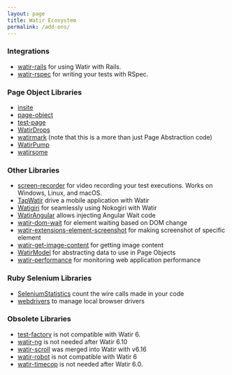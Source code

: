 ```yaml
---
layout: page
title: Watir Ecosystem
permalink: /add-ons/
---
```


### Integrations
* [watir-rails](https://github.com/watir/watir-rails) for using Watir with Rails.
* [watir-rspec](https://github.com/watir/watir-rspec) for writing your tests with RSpec.

### Page Object Libraries
* [insite](https://github.com/jfitisoff/insite)
* [page-object](https://github.com/cheezy/page-object)
* [test-page](https://github.com/jarmo/test-page)
* [WatirDrops](https://github.com/titusfortner/watir_drops)
* [watirmark](https://github.com/convio/watirmark) (note that this is a more than just Page Abstraction code)
* [WatirPump](https://github.com/bwilczek/watir_pump)
* [watirsome](https://github.com/p0deje/watirsome)

### Other Libraries
* [screen-recorder](https://github.com/kapoorlakshya/screen-recorder) for video recording your test executions. Works on Windows, Linux, and macOS.
* [TapWatir](https://github.com/watir/tap_watir) drive a mobile application with Watir
* [Watigiri](https://github.com/titusfortner/watigiri) for seamlessly using Nokogiri with Watir
* [WatirAngular](https://github.com/titusfortner/watir_angular) allows injecting Angular Wait code
* [watir-dom-wait](https://github.com/p0deje/watir-dom-wait) for element waiting based on DOM change
* [watir-extensions-element-screenshot](https://github.com/ansoni/watir-extensions-element-screenshot) for making screenshot of specific element
* [watir-get-image-content](https://github.com/orangeudav/watir-get-image-content) for getting image content
* [WatirModel](https://github.com/titusfortner/watir_model) for abstracting data to use in Page Objects
* [watir-performance](https://github.com/MacCracken/watir-performance) for monitoring web application performance

### Ruby Selenium Libraries
* [SeleniumStatistics](https://github.com/titusfortner/selenium_statistics) count the wire calls made in your code
* [webdrivers](https://github.com/titusfortner/webdrivers) to manage local browser drivers

### Obsolete Libraries
* [test-factory](https://github.com/rSmart/TestFactory) is not compatible with Watir 6.
* [watir-ng](https://github.com/jdenen/watir-ng) is not needed after Watir 6.10
* [watir-scroll](https://github.com/p0deje/watir-scroll) was merged into Watir with v6.16
* [watir-robot](https://github.com/semperos/watir-robot) is not compatible with Watir 6
* [watir-timecop](https://github.com/p0deje/watir-timecop) is not needed after Watir 6.0.
